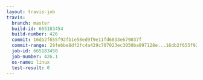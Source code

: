 ```yaml
---
layout: travis-job
travis:
  branch: master
  build-id: 665183454
  build-number: 426
  commit: 16db2f655f92fb1e58ed9f9e11fd6833e679037f
  commit-range: 28febbe8df2fc4a429c707023ec3050ba897128e...16db2f655f92fb1e58ed9f9e11fd6833e679037f
  job-id: 665183458
  job-number: 426.1
  os-name: linux
  test-result: 0
---
```

